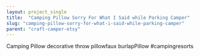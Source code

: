 ```yaml
---
layout: project_single
title:  "Camping Pillow Sorry For What I Said while Parking Camper"
slug: "camping-pillow-sorry-for-what-i-said-while-parking-camper"
parent: "craft-camper-etsy"
---
```

Camping Pillow decorative throw pillowfaux burlapPillow #campingresorts